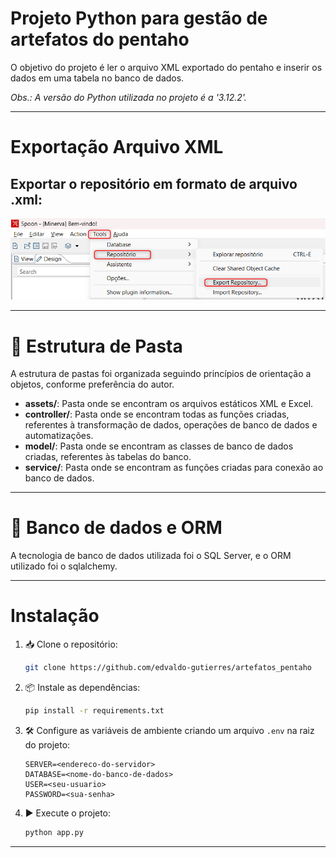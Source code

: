 # Projeto Python para gestão de artefatos do pentaho

O objetivo do projeto é ler o arquivo XML exportado do pentaho e inserir os dados em uma tabela no banco de dados.

_Obs.: A versão do Python utilizada no projeto é a '3.12.2'._

---
# Exportação Arquivo XML
Exportar o repositório em formato de arquivo .xml:
---
![alt text](assets/image/image.png)

---
# 📂 Estrutura de Pasta

A estrutura de pastas foi organizada seguindo princípios de orientação a objetos, conforme preferência do autor.

* **assets/**: Pasta onde se encontram os arquivos estáticos XML e Excel.
* **controller/**: Pasta onde se encontram todas as funções criadas, referentes à transformação de dados, operações de banco de dados e automatizações.
* **model/**: Pasta onde se encontram as classes de banco de dados criadas, referentes às tabelas do banco.
* **service/**: Pasta onde se encontram as funções criadas para conexão ao banco de dados.

---
# 💾 Banco de dados e ORM
A tecnologia de banco de dados utilizada foi o SQL Server, e o ORM utilizado foi o sqlalchemy.

---
# Instalação

1. 📥 Clone o repositório:
    ```sh
    git clone https://github.com/edvaldo-gutierres/artefatos_pentaho
    ```
2. 📦 Instale as dependências:
    ```sh
    pip install -r requirements.txt
    ```
3. 🛠️ Configure as variáveis de ambiente criando um arquivo `.env` na raiz do projeto:
    ```
    SERVER=<endereco-do-servidor>
    DATABASE=<nome-do-banco-de-dados>
    USER=<seu-usuario>
    PASSWORD=<sua-senha>
    ```
4. ▶️ Execute o projeto:
    ```sh
    python app.py
    ```
---